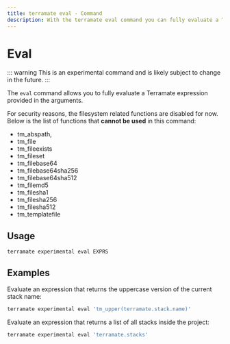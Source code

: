 ```yaml
---
title: terramate eval - Command
description: With the terramate eval command you can fully evaluate a Terramate expression.
---
```


# Eval

::: warning
This is an experimental command and is likely subject to change in the future.
:::

The `eval` command allows you to fully evaluate a Terramate expression provided in the arguments.

For security reasons, the filesystem related functions are disabled for now. 
Below is the list of functions that **cannot be used** in this command:

- tm_abspath,
- tm_file
- tm_fileexists
- tm_fileset
- tm_filebase64
- tm_filebase64sha256
- tm_filebase64sha512
- tm_filemd5
- tm_filesha1
- tm_filesha256
- tm_filesha512
- tm_templatefile

## Usage

`terramate experimental eval EXPRS`

## Examples

Evaluate an expression that returns the uppercase version of the current stack name:

```sh
terramate experimental eval 'tm_upper(terramate.stack.name)'
```

Evaluate an expression that returns a list of all stacks inside the project:
```sh
terramate experimental eval 'terramate.stacks'
```
